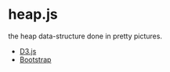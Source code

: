 heap.js
=======

the heap data-structure done in pretty pictures.

- [D3.js](http://d3js.org)
- [Bootstrap](http://getbootstrap.com)



